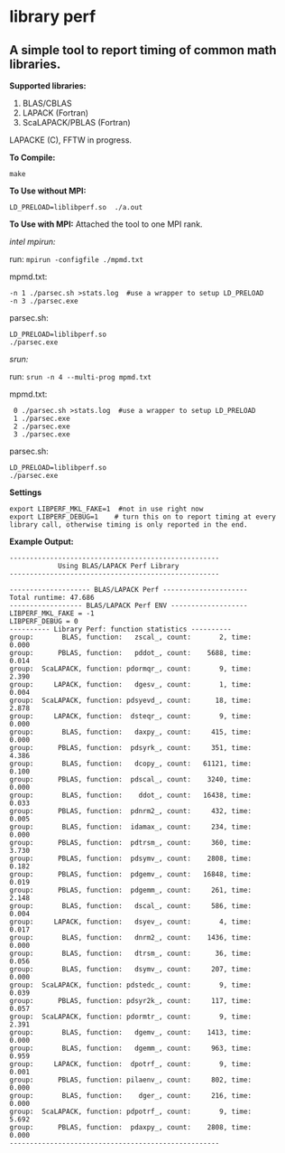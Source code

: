 # library perf 

## A simple tool to report timing of common math libraries. 

**Supported libraries:**
1. BLAS/CBLAS
2. LAPACK (Fortran)
3. ScaLAPACK/PBLAS (Fortran)

LAPACKE (C), FFTW in progress.

**To Compile:** 

``make`` 

**To Use without MPI:**  

``LD_PRELOAD=liblibperf.so  ./a.out`` 

**To Use with MPI:** Attached the tool to one MPI rank.

*intel mpirun:* 

  run: ``mpirun -configfile ./mpmd.txt``  
  
  mpmd.txt: 
  ```
  -n 1 ./parsec.sh >stats.log  #use a wrapper to setup LD_PRELOAD
  -n 3 ./parsec.exe
  ```
  parsec.sh:
  ```
  LD_PRELOAD=liblibperf.so 
  ./parsec.exe 
  ```

*srun:*  

  run: ``srun -n 4 --multi-prog mpmd.txt``
  
  mpmd.txt:
  ```
   0 ./parsec.sh >stats.log  #use a wrapper to setup LD_PRELOAD
   1 ./parsec.exe
   2 ./parsec.exe
   3 ./parsec.exe
   ```
  parsec.sh:
  ```
  LD_PRELOAD=liblibperf.so 
  ./parsec.exe 
  ```

**Settings**
```
export LIBPERF_MKL_FAKE=1  #not in use right now
export LIBPERF_DEBUG=1    # turn this on to report timing at every library call, otherwise timing is only reported in the end. 
```

**Example Output:**

```
----------------------------------------------------
            Using BLAS/LAPACK Perf Library
----------------------------------------------------

-------------------- BLAS/LAPACK Perf ---------------------
Total runtime: 47.686
------------------ BLAS/LAPACK Perf ENV -------------------
LIBPERF_MKL_FAKE = -1 
LIBPERF_DEBUG = 0 
---------- Library Perf: function statistics ----------
group:       BLAS, function:   zscal_, count:       2, time:      0.000
group:      PBLAS, function:   pddot_, count:    5688, time:      0.014
group:  ScaLAPACK, function: pdormqr_, count:       9, time:      2.390
group:     LAPACK, function:   dgesv_, count:       1, time:      0.004
group:  ScaLAPACK, function: pdsyevd_, count:      18, time:      2.878
group:     LAPACK, function:  dsteqr_, count:       9, time:      0.000
group:       BLAS, function:   daxpy_, count:     415, time:      0.000
group:      PBLAS, function:  pdsyrk_, count:     351, time:      4.386
group:       BLAS, function:   dcopy_, count:   61121, time:      0.100
group:      PBLAS, function:  pdscal_, count:    3240, time:      0.000
group:       BLAS, function:    ddot_, count:   16438, time:      0.033
group:      PBLAS, function:  pdnrm2_, count:     432, time:      0.005
group:       BLAS, function:  idamax_, count:     234, time:      0.000
group:      PBLAS, function:  pdtrsm_, count:     360, time:      3.730
group:      PBLAS, function:  pdsymv_, count:    2808, time:      0.182
group:      PBLAS, function:  pdgemv_, count:   16848, time:      0.019
group:      PBLAS, function:  pdgemm_, count:     261, time:      2.148
group:       BLAS, function:   dscal_, count:     586, time:      0.004
group:     LAPACK, function:   dsyev_, count:       4, time:      0.017
group:       BLAS, function:   dnrm2_, count:    1436, time:      0.000
group:       BLAS, function:   dtrsm_, count:      36, time:      0.056
group:       BLAS, function:   dsymv_, count:     207, time:      0.000
group:  ScaLAPACK, function: pdstedc_, count:       9, time:      0.039
group:      PBLAS, function: pdsyr2k_, count:     117, time:      0.057
group:  ScaLAPACK, function: pdormtr_, count:       9, time:      2.391
group:       BLAS, function:   dgemv_, count:    1413, time:      0.000
group:       BLAS, function:   dgemm_, count:     963, time:      0.959
group:     LAPACK, function:  dpotrf_, count:       9, time:      0.001
group:      PBLAS, function: pilaenv_, count:     802, time:      0.000
group:       BLAS, function:    dger_, count:     216, time:      0.000
group:  ScaLAPACK, function: pdpotrf_, count:       9, time:      5.692
group:      PBLAS, function:  pdaxpy_, count:    2808, time:      0.000
----------------------------------------------------



```

